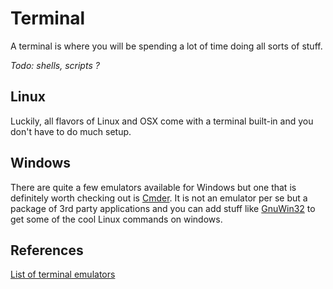 # Terminal

A terminal is where you will be spending a lot of time doing all sorts of stuff.

*Todo: shells, scripts ?*

## Linux

Luckily, all flavors of Linux and OSX come with a terminal built-in and you don't have to do much setup.

## Windows

There are quite a few emulators available for Windows but one that is definitely worth checking out is [Cmder](http://bliker.github.io/cmder/). It is not an emulator per se but a package of 3rd party applications and you can add stuff like [GnuWin32](http://gnuwin32.sourceforge.net/) to get some of the cool Linux commands on windows.

## References

[List of terminal emulators](http://en.wikipedia.org/wiki/List_of_terminal_emulators)
